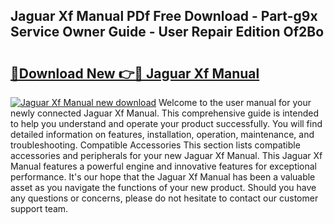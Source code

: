 ## Jaguar Xf Manual PDf Free Download - Part-g9x Service Owner Guide - User Repair Edition Of2Bo

# <h2><a href="http://cf2269.oget.top/?id=Jaguar+Xf+Manual">🔗Download New 👉🔴 Jaguar Xf Manual</a></h2>

[![Jaguar Xf Manual new download](https://i.imgur.com/5g1atiW.png)](http://cf2269.oget.top/?id=Jaguar+Xf+Manual)
Welcome to the user manual for your newly connected Jaguar Xf Manual. This comprehensive guide is intended to help you understand and operate your product successfully. You will find detailed information on features, installation, operation, maintenance, and troubleshooting. Compatible Accessories This section lists compatible accessories and peripherals for your new Jaguar Xf Manual. This Jaguar Xf Manual features a powerful engine and innovative features for exceptional performance. It's our hope that the Jaguar Xf Manual has been a valuable asset as you navigate the functions of your new product. Should you have any questions or concerns, please do not hesitate to contact our customer support team.
